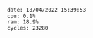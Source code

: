 

                date: 18/04/2022 15:39:53
                cpu: 0.1%
                ram: 18.9%
                cycles: 23280

                         